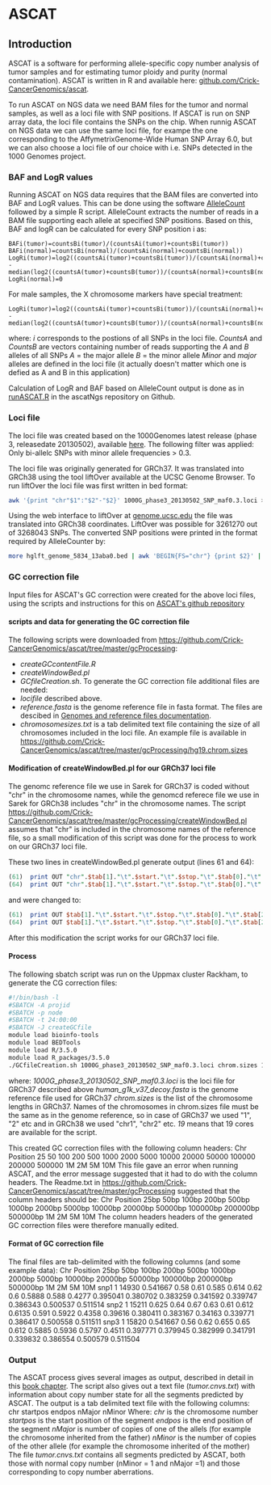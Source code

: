 # ASCAT

## Introduction

ASCAT is a software for performing allele-specific copy number analysis of tumor samples and for estimating tumor ploidy and purity (normal contamination).
ASCAT is written in R and available here: [github.com/Crick-CancerGenomics/ascat](https://github.com/Crick-CancerGenomics/ascat).

To run ASCAT on NGS data we need BAM files for the tumor and normal samples, as well as a loci file with SNP positions.
If ASCAT is run on SNP array data, the loci file contains the SNPs on the chip.
When runnig ASCAT on NGS data we can use the same loci file, for exampe the one corresponding to the AffymetrixGenome-Wide Human SNP Array 6.0, but we can also choose a loci file of our choice with i.e. SNPs detected in the 1000 Genomes project.

### BAF and LogR values

Running ASCAT on NGS data requires that the BAM files are converted into BAF and LogR values.
This can be done using the software [AlleleCount](https://github.com/cancerit/alleleCount) followed by a simple R script.
AlleleCount extracts the number of reads in a BAM file supporting each allele at specified SNP positions.
Based on this, BAF and logR can be calculated for every SNP position i as:

```
BAFi(tumor)=countsBi(tumor)/(countsAi(tumor)+countsBi(tumor))
BAFi(normal)=countsBi(normal)/(countsAi(normal)+countsBi(normal))
LogRi(tumor)=log2((countsAi(tumor)+countsBi(tumor))/(countsAi(normal)+countsBi(normal)) - median(log2((countsA(tumor)+countsB(tumor))/(countsA(normal)+countsB(normal)))
LogRi(normal)=0
```

For male samples, the X chromosome markers have special treatment:

```
LogRi(tumor)=log2((countsAi(tumor)+countsBi(tumor))/(countsAi(normal)+countsBi(normal))-1 - median(log2((countsA(tumor)+countsB(tumor))/(countsA(normal)+countsB(normal))-1)
```

where:
*i* corresponds to the postions of all SNPs in the loci file.
*CountsA* and *CountsB* are vectors containing number of reads supporting the *A* and *B* alleles of all SNPs
*A* = the major allele
*B* = the minor allele
*Minor* and *major* alleles are defined in the loci file (it actually doesn't matter which one is defied as A and B in this application)

Calculation of LogR and BAF based on AlleleCount output is done as in [runASCAT.R](https://github.com/cancerit/ascatNgs/tree/dev/perl/share/ascat/runASCAT.R) in the ascatNgs repository on Github.

### Loci file

The loci file was created based on the 1000Genomes latest release (phase 3, releasedate 20130502), available [here](ftp://ftp.1000genomes.ebi.ac.uk/vol1/ftp//release/20130502/ALL.wgs.phase3_shapeit2_mvncall_integrated_v5b.20130502.sites.vcf.gz).
The following filter was applied: Only bi-allelc SNPs with minor allele frequencies > 0.3.

The loci file was originally generated for GRCh37.
It was translated into GRCh38 using the tool liftOver available at the UCSC Genome Browser.
To run liftOver the loci file was first written in bed format:

```bash
awk '{print "chr"$1":"$2"-"$2}' 1000G_phase3_20130502_SNP_maf0.3.loci > 1000G_phase3_20130502_SNP_maf0.3.bed
```

Using the web interface to liftOver at [genome.ucsc.edu](https://genome.ucsc.edu/cgi-bin/hgLiftOver) the file was translated into GRCh38 coordinates.
LiftOver was possible for 3261270 out of 3268043 SNPs.
The converted SNP positions were printed in the format required by AlleleCounter by:

```bash
more hglft_genome_5834_13aba0.bed | awk 'BEGIN{FS="chr"} {print $2}' | awk 'BEGIN{FS="-"} {print $1}' | awk 'BEGIN{FS=":";OFS="\t"} {print $1,$2}' > 1000G_phase3_GRCh38_maf0.3.loci
```

### GC correction file
Input files for ASCAT's GC correction were created for the above loci files, using the scripts and instructions for this on [ASCAT's github repository](https://github.com/Crick-CancerGenomics/ascat/tree/master/gcProcessing)

#### scripts and data for generating the GC correction file
The following scripts were downloaded from https://github.com/Crick-CancerGenomics/ascat/tree/master/gcProcessing:
- *createGCcontentFile.R*
- *createWindowBed.pl*
- *GCfileCreation.sh*.
To generate the GC correction file additional files are needed:
- *locifile* described above.
- *reference.fasta* is the genome reference file in fasta format.
The files are descibed in [Genomes and reference files documentation](REFERENCES.md).
- *chromosomesizes.txt* is a tab delimited text file containing the size of all chromosomes included in the loci file.
An example file is available in https://github.com/Crick-CancerGenomics/ascat/tree/master/gcProcessing/hg19.chrom.sizes

#### Modification of createWindowBed.pl for our GRCh37 loci file
The genomc reference file we use in Sarek for GRCh37 is coded without "chr" in the chromosome names, while the genomcd referece file we use in Sarek for GRCh38 includes "chr" in the chromosome names.
The script https://github.com/Crick-CancerGenomics/ascat/tree/master/gcProcessing/createWindowBed.pl assumes that "chr" is included in the chromosome names of the reference file, so a small modification of this script was done for the process to work on our GRCh37 loci file.

These two lines in createWindowBed.pl generate output (lines 61 and 64):
```perl
(61)  print OUT "chr".$tab[1]."\t".$start."\t".$stop."\t".$tab[0]."\t".$tab[2]."\t".($w*2+1)."\n";
(64)  print OUT "chr".$tab[1]."\t".$start."\t".$stop."\t".$tab[0]."\t".$tab[2]."\t".($w*2)."\n";
```
and were changed to:
```perl
(61)  print OUT $tab[1]."\t".$start."\t".$stop."\t".$tab[0]."\t".$tab[2]."\t".($w*2+1)."\n";
(64)  print OUT $tab[1]."\t".$start."\t".$stop."\t".$tab[0]."\t".$tab[2]."\t".($w*2)."\n";
```
After this modification the script works for our GRCh37 loci file.

#### Process
The following sbatch script was run on the Uppmax cluster Rackham, to generate the CG correction files:
```bash
#!/bin/bash -l
#SBATCH -A projid
#SBATCH -p node
#SBATCH -t 24:00:00
#SBATCH -J createGCfile
module load bioinfo-tools
module load BEDTools
module load R/3.5.0
module load R_packages/3.5.0
./GCfileCreation.sh 1000G_phase3_20130502_SNP_maf0.3.loci chrom.sizes 19 human_g1k_v37_decoy.fasta
```
where:
*1000G_phase3_20130502_SNP_maf0.3.loci* is the loci file for GRCh37 described above
*human_g1k_v37_decoy.fasta* is the genome reference file used for GRCh37
*chrom.sizes* is the list of the chromosome lengths in GRCh37.
Names of the chromosomes in chrom.sizes file must be the same as in the genome reference, so in case of GRCh37 we used "1", "2" etc and in GRCh38 we used "chr1", "chr2" etc.
*19* means that 19 cores are available for the script.

This created GC correction files with the following column headers:
Chr     Position        25      50      100     200     500     1000    2000    5000    10000   20000   50000   100000  200000  500000  1M      2M      5M      10M
This file gave an error when running ASCAT, and the error message suggested that it had to do with the column headers.
The Readme.txt in https://github.com/Crick-CancerGenomics/ascat/tree/master/gcProcessing suggested that the column headers should be:
Chr	Position	25bp	50bp	100bp	200bp	500bp	1000bp	2000bp	5000bp	10000bp	20000bp	50000bp	100000bp	200000bp	500000bp	1M	2M	5M	10M
The column headers headers of the generated GC correction files were therefore manually edited.

#### Format of GC correction file
The final files are tab-delimited with the following columns (and some example data):
Chr Position	25bp	50bp	100bp	200bp	500bp	1000bp	2000bp	5000bp	10000bp	20000bp	50000bp	100000bp	200000bp	500000bp	1M	2M	5M	10M
snp1	1	14930	0.541667	0.58	0.61	0.585	0.614	0.62	0.6	0.5888	0.588	0.4277	0.395041	0.380702	0.383259	0.341592	0.339747	0.386343	0.500537	0.511514
snp2	1	15211	0.625	0.64	0.67	0.63	0.61	0.612	0.6135	0.591	0.5922	0.4358	0.39616	0.380411	0.383167	0.34163	0.339771 0.386417	0.500558	0.511511
snp3	1	15820	0.541667	0.56	0.62	0.655	0.65	0.612	0.5885	0.5936	0.5797	0.4511	0.397771	0.379945	0.382999	0.341791	0.339832	0.386554	0.500579	0.511504

### Output
The ASCAT process gives several images as output, described in detail in this [book chapter](http://www.ncbi.nlm.nih.gov/pubmed/22130873).
The script also gives out a text file (*tumor.cnvs.txt*) with information about copy number state for all the segments predicted by ASCAT.
The output is a tab delimited text file with the following columns:  chr     startpos        endpos  nMajor  nMinor
Where:
*chr* is the chromosome number
*startpos* is the start position of the segment
*endpos* is the end position of the segment
*nMajor* is number of copies of one of the allels (for example the chromosome inherited from the father)
*nMinor* is the number of copies of the other allele (for example the chromosome inherited of the mother)
The file *tumor.cnvs.txt* contains all segments predicted by ASCAT, both those with normal copy number (nMinor = 1 and nMajor =1) and those corresponding to copy number aberrations.
